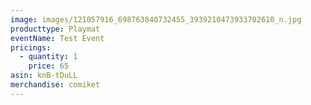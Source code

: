 ```yaml
---
image: images/121057916_698763840732455_3939210473933702610_n.jpg
producttype: Playmat
eventName: Test Event
pricings:
  - quantity: 1
    price: 65
asin: knB-tDuLL
merchandise: comiket
---
```

